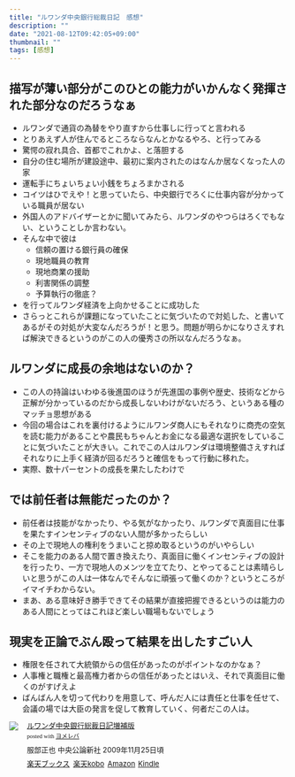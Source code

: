 ```yaml
---
title: "ルワンダ中央銀行総裁日記　感想"
description: ""
date: "2021-08-12T09:42:05+09:00"
thumbnail: ""
tags: [感想]
---
```

## 描写が薄い部分がこのひとの能力がいかんなく発揮された部分なのだろうなぁ
- ルワンダで通貨の為替をやり直すから仕事しに行ってと言われる
- とりあえず人が住んでるところならなんとかなるやろ、と行ってみる
- 驚愕の寂れ具合、首都でこれかよ、と落胆する
- 自分の住む場所が建設途中、最初に案内されたのはなんか居なくなった人の家
- 運転手にちょいちょい小銭をちょろまかされる
- コイツはひでえや！と思っていたら、中央銀行でろくに仕事内容が分かっている職員が居ない
- 外国人のアドバイザーとかに聞いてみたら、ルワンダのやつらはろくでもない、ということしか言わない。
- そんな中で彼は
  - 信頼の置ける銀行員の確保
  - 現地職員の教育
  - 現地商業の援助
  - 利害関係の調整
  - 予算執行の徹底？
- を行ってルワンダ経済を上向かせることに成功した
- さらっとこれらが課題になっていたことに気づいたので対処した、と書いてあるがその対処が大変なんだろうが！と思う。問題が明らかになりさえすれば解決できるというのがこの人の優秀さの所以なんだろうなぁ。
## ルワンダに成長の余地はないのか？
- この人の持論はいわゆる後進国のほうが先進国の事例や歴史、技術などから正解が分かっているのだから成長しないわけがないだろう、というある種のマッチョ思想がある
- 今回の場合はこれを裏付けるようにルワンダ商人にもそれなりに商売の空気を読む能力があることや農民もちゃんとお金になる最適な選択をしていることに気づいたことが大きい。これでこの人はルワンダは環境整備さえすればそれなりに上手く経済が回るだろうと確信をもって行動に移れた。
- 実際、数十パーセントの成長を果たしたわけで

## では前任者は無能だったのか？
- 前任者は技能がなかったり、やる気がなかったり、ルワンダで真面目に仕事を果たすインセンティブのない人間が多かったらしい
- その上で現地人の権利をうまいこと掠め取るというのがいやらしい
- そこを能力のある人間で置き換えたり、真面目に働くインセンティブの設計を行ったり、一方で現地人のメンツを立てたり、とやってることは素晴らしいと思うがこの人は一体なんでそんなに頑張って働くのか？というところがイマイチわからない。
- まあ、ある意味好き勝手できてその結果が直接把握できるというのは能力のある人間にとってはこれほど楽しい職場もないでしょう

## 現実を正論でぶん殴って結果を出したすごい人
- 権限を任されて大統領からの信任があったのがポイントなのかなぁ？
- 人事権と職権と最高権力者からの信任があったとはいえ、それで真面目に働くのがすげえよ
- ばんばん人を切って代わりを用意して、呼んだ人には責任と仕事を任せて、会議の場では大臣の発言を促して教育していく、何者だこの人は。

<div class="booklink-box" style="text-align:left;padding-bottom:20px;font-size:small;zoom: 1;overflow: hidden;"><div class="booklink-image" style="float:left;margin:0 15px 10px 0;"><a href="//af.moshimo.com/af/c/click?a_id=2220301&p_id=56&pc_id=56&pl_id=637&s_v=b5Rz2P0601xu&url=http%3A%2F%2Fbooks.rakuten.co.jp%2Frb%2F6250328%2F" target="_blank" ><img src="https://thumbnail.image.rakuten.co.jp/@0_mall/book/cabinet/2900/9784121902900.jpg?_ex=64x64" style="border: none;" /></a><img src="//i.moshimo.com/af/i/impression?a_id=2220301&p_id=56&pc_id=56&pl_id=637" width="1" height="1" style="border:none;"></div><div class="booklink-info" style="line-height:120%;zoom: 1;overflow: hidden;"><div class="booklink-name" style="margin-bottom:10px;line-height:120%"><a href="//af.moshimo.com/af/c/click?a_id=2220301&p_id=56&pc_id=56&pl_id=637&s_v=b5Rz2P0601xu&url=http%3A%2F%2Fbooks.rakuten.co.jp%2Frb%2F6250328%2F" target="_blank" >ルワンダ中央銀行総裁日記増補版</a><img src="//i.moshimo.com/af/i/impression?a_id=2220301&p_id=56&pc_id=56&pl_id=637" width="1" height="1" style="border:none;"><div class="booklink-powered-date" style="font-size:8pt;margin-top:5px;font-family:verdana;line-height:120%">posted with <a href="https://yomereba.com" rel="nofollow" target="_blank">ヨメレバ</a></div></div><div class="booklink-detail" style="margin-bottom:5px;">服部正也 中央公論新社 2009年11月25日頃    </div><div class="booklink-link2" style="margin-top:10px;"><div class="shoplinkrakuten" style="display:inline;margin-right:5px"><a href="//af.moshimo.com/af/c/click?a_id=2220301&p_id=56&pc_id=56&pl_id=637&s_v=b5Rz2P0601xu&url=http%3A%2F%2Fbooks.rakuten.co.jp%2Frb%2F6250328%2F" target="_blank" >楽天ブックス</a><img src="//i.moshimo.com/af/i/impression?a_id=2220301&p_id=56&pc_id=56&pl_id=637" width="1" height="1" style="border:none;"></div><div class="shoplinkrakukobo" style="display:inline;margin-right:5px"><a href="//af.moshimo.com/af/c/click?a_id=2220301&p_id=56&pc_id=56&pl_id=637&s_v=b5Rz2P0601xu&url=https%3A%2F%2Fbooks.rakuten.co.jp%2Frk%2F4a8ed2dde2bb3d6cbe4ff9d651fbbac5%2F" target="_blank" >楽天kobo</a><img src="//i.moshimo.com/af/i/impression?a_id=2220301&p_id=56&pc_id=56&pl_id=637" width="1" height="1" style="border:none;"></div><div class="shoplinkamazon" style="display:inline;margin-right:5px"><a href="//af.moshimo.com/af/c/click?a_id=2220302&p_id=170&pc_id=185&pl_id=4062&s_v=b5Rz2P0601xu&url=https%3A%2F%2Fwww.amazon.co.jp%2Fexec%2Fobidos%2FASIN%2F4121902904" target="_blank" >Amazon</a></div><div class="shoplinkkindle" style="display:inline;margin-right:5px"><a href="//af.moshimo.com/af/c/click?a_id=2220302&p_id=170&pc_id=185&pl_id=4062&s_v=b5Rz2P0601xu&url=https%3A%2F%2Fwww.amazon.co.jp%2Fgp%2Fsearch%3Fkeywords%3D%25E3%2583%25AB%25E3%2583%25AF%25E3%2583%25B3%25E3%2583%2580%25E4%25B8%25AD%25E5%25A4%25AE%25E9%258A%2580%25E8%25A1%258C%25E7%25B7%258F%25E8%25A3%2581%25E6%2597%25A5%25E8%25A8%2598%25E5%25A2%2597%25E8%25A3%259C%25E7%2589%2588%26__mk_ja_JP%3D%2583J%2583%255E%2583J%2583i%26url%3Dnode%253D2275256051" target="_blank" >Kindle</a></div>                              	  	  	  	  	</div></div><div class="booklink-footer" style="clear: left"></div></div>